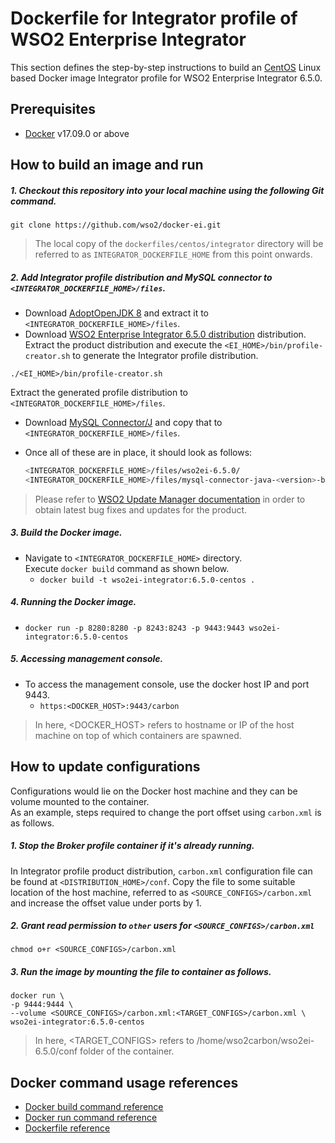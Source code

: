 # Dockerfile for Integrator profile of WSO2 Enterprise Integrator #
This section defines the step-by-step instructions to build an [CentOS](https://hub.docker.com/_/centos/) Linux based Docker image
Integrator profile for WSO2 Enterprise Integrator 6.5.0.

## Prerequisites

* [Docker](https://www.docker.com/get-docker) v17.09.0 or above


## How to build an image and run
##### 1. Checkout this repository into your local machine using the following Git command.
```
git clone https://github.com/wso2/docker-ei.git
```

>The local copy of the `dockerfiles/centos/integrator` directory will be referred to as `INTEGRATOR_DOCKERFILE_HOME` from this point onwards.

##### 2. Add Integrator profile distribution and MySQL connector to `<INTEGRATOR_DOCKERFILE_HOME>/files`.

- Download [AdoptOpenJDK 8](https://adoptopenjdk.net/) and extract it to `<INTEGRATOR_DOCKERFILE_HOME>/files`.
- Download [WSO2 Enterprise Integrator 6.5.0 distribution](https://wso2.com/integration/) distribution.
Extract the product distribution and execute the `<EI_HOME>/bin/profile-creator.sh` to generate the Integrator
profile distribution.

```
./<EI_HOME>/bin/profile-creator.sh
``` 

Extract the generated profile distribution to `<INTEGRATOR_DOCKERFILE_HOME>/files`.
- Download [MySQL Connector/J](https://downloads.mysql.com/archives/c-j)
and copy that to `<INTEGRATOR_DOCKERFILE_HOME>/files`.
- Once all of these are in place, it should look as follows:

  ```bash
  <INTEGRATOR_DOCKERFILE_HOME>/files/wso2ei-6.5.0/
  <INTEGRATOR_DOCKERFILE_HOME>/files/mysql-connector-java-<version>-bin.jar
  ```
  
>Please refer to [WSO2 Update Manager documentation]( https://docs.wso2.com/display/WUM300/WSO2+Update+Manager)
in order to obtain latest bug fixes and updates for the product.

##### 3. Build the Docker image.
- Navigate to `<INTEGRATOR_DOCKERFILE_HOME>` directory. <br>
  Execute `docker build` command as shown below.
    + `docker build -t wso2ei-integrator:6.5.0-centos .`
    
##### 4. Running the Docker image.
- `docker run -p 8280:8280 -p 8243:8243 -p 9443:9443 wso2ei-integrator:6.5.0-centos`

##### 5. Accessing management console.
- To access the management console, use the docker host IP and port 9443.
    + `https:<DOCKER_HOST>:9443/carbon`
    
>In here, <DOCKER_HOST> refers to hostname or IP of the host machine on top of which containers are spawned.


## How to update configurations
Configurations would lie on the Docker host machine and they can be volume mounted to the container. <br>
As an example, steps required to change the port offset using `carbon.xml` is as follows.

##### 1. Stop the Broker profile container if it's already running.
In Integrator profile product distribution, `carbon.xml` configuration file can be found at `<DISTRIBUTION_HOME>/conf`.
Copy the file to some suitable location of the host machine, referred to as `<SOURCE_CONFIGS>/carbon.xml` and
increase the offset value under ports by 1.

##### 2. Grant read permission to `other` users for `<SOURCE_CONFIGS>/carbon.xml`
```
chmod o+r <SOURCE_CONFIGS>/carbon.xml
```

##### 3. Run the image by mounting the file to container as follows.
```
docker run \
-p 9444:9444 \
--volume <SOURCE_CONFIGS>/carbon.xml:<TARGET_CONFIGS>/carbon.xml \
wso2ei-integrator:6.5.0-centos
```

>In here, <TARGET_CONFIGS> refers to /home/wso2carbon/wso2ei-6.5.0/conf folder of the container.


## Docker command usage references

* [Docker build command reference](https://docs.docker.com/engine/reference/commandline/build/)
* [Docker run command reference](https://docs.docker.com/engine/reference/run/)
* [Dockerfile reference](https://docs.docker.com/engine/reference/builder/)
